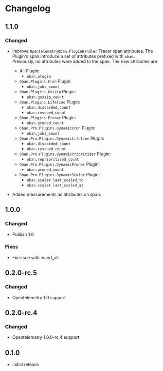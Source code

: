 # Changelog

## 1.1.0

### Changed

* Improve `OpentelemetryOban.PluginHandler` Tracer span attributes.
  The Plugin's span introduce a set of attributes prefixed with `oban.`.
  Previously, no attributes were added to the span. The new attributes are:

  * All Plugin:
    * `oban.plugin`
  * `Oban.Plugins.Cron` Plugin:
    * `oban.jobs_count`
  * `Oban.Plugins.Gossip` Plugin:
    * `oban.gossip_count`
  * `Oban.Plugins.Lifeline` Plugin:
    * `oban.discarded_count`
    * `oban.rescued_count`
  * `Oban.Plugins.Pruner` Plugin:
    * `oban.pruned_count`
  * `Oban.Pro.Plugins.DynamicCron` Plugin:
    * `oban.jobs_count`
  * `Oban.Pro.Plugins.DynamicLifeline` Plugin:
    * `oban.discarded_count`
    * `oban.rescued_count`
  * `Oban.Pro.Plugins.DynamicPrioritizer` Plugin:
    * `oban.reprioritized_count`
  * `Oban.Pro.Plugins.DynamicPruner` Plugin:
    * `oban.pruned_count`
  * `Oban.Pro.Plugins.DynamicScaler` Plugin:
    * `oban.scaler.last_scaled_to`
    * `oban.scaler.last_scaled_at`

* Added measurements as attributes on span.

## 1.0.0

### Changed

* Publish 1.0

### Fixes

* Fix issue with insert_all

## 0.2.0-rc.5

### Changed

* Opentelemetry 1.0 support

## 0.2.0-rc.4

### Changed

* Opentelemetry 1.0.0-rc.4 support

## 0.1.0

* Initial release
